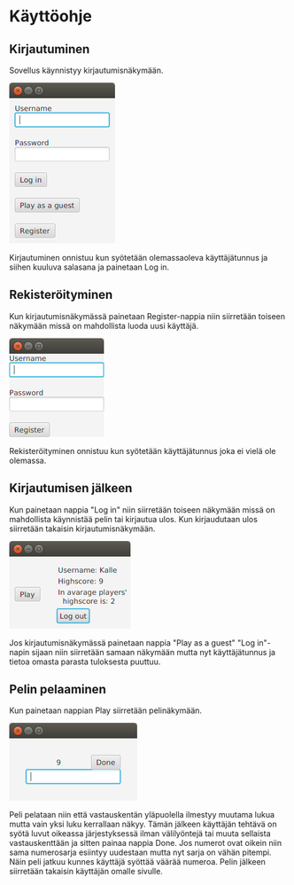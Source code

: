 # Käyttöohje

## Kirjautuminen

Sovellus käynnistyy kirjautumisnäkymään.

![kuva](https://github.com/Hanna432/ot_harjoitustyo/blob/master/laskarit/kuvat/kirjautumisnakyma.png)

Kirjautuminen onnistuu kun syötetään olemassaoleva käyttäjätunnus ja siihen kuuluva salasana ja painetaan Log in.

## Rekisteröityminen

Kun kirjautumisnäkymässä painetaan Register-nappia niin siirretään toiseen näkymään missä on mahdollista luoda uusi käyttäjä.

![kuva](https://github.com/Hanna432/ot_harjoitustyo/blob/master/laskarit/kuvat/rekisteroityminen.png)

Rekisteröityminen onnistuu kun syötetään käyttäjätunnus joka ei vielä ole olemassa.

## Kirjautumisen jälkeen

Kun painetaan nappia "Log in" niin siirretään toiseen näkymään missä on mahdollista käynnistää pelin tai kirjautua ulos. Kun kirjaudutaan ulos siirretään takaisin kirjautumisnäkymään.

![kuva](https://github.com/Hanna432/ot_harjoitustyo/blob/master/laskarit/kuvat/kirjautumisenjalkeen.png)

Jos kirjautumisnäkymässä painetaan nappia "Play as a guest" "Log in"-napin sijaan niin siirretään samaan näkymään mutta nyt käyttäjätunnus ja tietoa omasta parasta tuloksesta puuttuu.

## Pelin pelaaminen

Kun painetaan nappian Play siirretään pelinäkymään.

![kuva](https://github.com/Hanna432/ot_harjoitustyo/blob/master/laskarit/kuvat/pelinakyma.png)

Peli pelataan niin että vastauskentän yläpuolella ilmestyy muutama lukua mutta vain yksi luku kerrallaan näkyy. Tämän jälkeen käyttäjän tehtävä on syötä luvut oikeassa järjestyksessä ilman välilyöntejä tai muuta sellaista vastauskenttään ja sitten painaa nappia Done. Jos numerot ovat oikein niin sama numerosarja esiintyy uudestaan mutta nyt sarja on vähän pitempi. Näin peli jatkuu kunnes käyttäjä syöttää väärää numeroa. Pelin jälkeen siirretään takaisin käyttäjän omalle sivulle.
